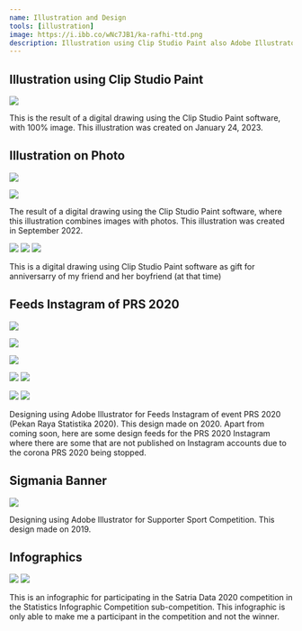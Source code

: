 ```yaml
---
name: Illustration and Design
tools: [illustration]
image: https://i.ibb.co/wNc7JB1/ka-rafhi-ttd.png
description: Illustration using Clip Studio Paint also Adobe Illustrator
---
```

## Illustration using Clip Studio Paint





![](https://i.ibb.co/wNc7JB1/ka-rafhi-ttd.png)


This is the result of a digital drawing using the Clip Studio Paint software, with 100% image.
This illustration was created on January 24, 2023.

## Illustration on Photo

![](https://i.ibb.co/ZWS2HZW/Whats-App-Image-2022-09-23-at-15-42-47-ttd.png)

![](https://i.ibb.co/f85kWtJ/Whats-App-Image-2022-11-27-at-12-29-50-ttd.png)

The result of a digital drawing using the Clip Studio Paint software, where this illustration combines images with photos.
This illustration was created in September 2022.


![](https://i.ibb.co/rmD85MT/ichak4-ttd.png)
![](https://i.ibb.co/vYgvCcX/ichak5-ttd.png)
![](https://i.ibb.co/txdqygj/ichak06-ttd.png)

This is a digital drawing using Clip Studio Paint software as gift for anniversarry of my friend and her boyfriend (at that time)


## Feeds Instagram of PRS 2020

![](https://i.ibb.co/X36j8vX/5-last.jpg)


![](https://i.ibb.co/M1GYcdX/4-atas.jpg)

![](https://i.ibb.co/JyRBHyR/4-bawah.jpg)


![](https://i.ibb.co/cgk8Lz8/3-atas.jpg)
![](https://i.ibb.co/RBNVGzT/3-bawah.jpg)


![](https://i.ibb.co/c302Vcb/2-atas.jpg)
![](https://i.ibb.co/hsC2xWV/2-bawah.jpg)


Designing using Adobe Illustrator for Feeds Instagram of event PRS 2020 (Pekan Raya Statistika 2020).
This design made on 2020.
Apart from coming soon, here are some design feeds for the PRS 2020 Instagram where there are some that are not published on Instagram accounts due to the corona PRS 2020 being stopped.

## Sigmania Banner

![](https://i.ibb.co/Lx0hZ7j/support-1-1.png)


Designing using Adobe Illustrator for Supporter Sport Competition.
This design made on 2019.


## Infographics

![](https://i.ibb.co/7V8CRSt/infografis-bayi-1-1.png)
![](https://i.ibb.co/0r7d1cY/infografis-dbd.jpg)


This is an infographic for participating in the Satria Data 2020 competition in the Statistics Infographic Competition sub-competition. This infographic is only able to make me a participant in the competition and not the winner.

